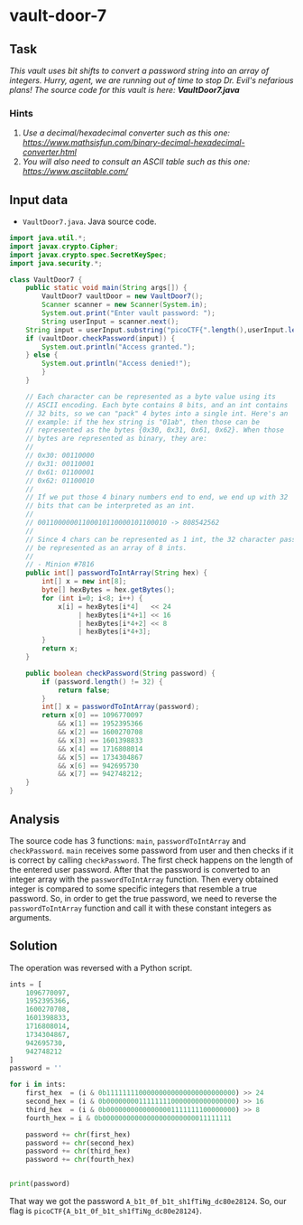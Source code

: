 # vault-door-7

## Task

*This vault uses bit shifts to convert a password string into an array of integers. 
Hurry, agent, we are running out of time to stop Dr. Evil's nefarious plans! The source code for this vault is here: **VaultDoor7.java***

### Hints

1. *Use a decimal/hexadecimal converter such as this one: https://www.mathsisfun.com/binary-decimal-hexadecimal-converter.html*
2. *You will also need to consult an ASCII table such as this one: https://www.asciitable.com/*

## Input data

* `VaultDoor7.java`. Java source code.

```java
import java.util.*;
import javax.crypto.Cipher;
import javax.crypto.spec.SecretKeySpec;
import java.security.*;

class VaultDoor7 {
    public static void main(String args[]) {
        VaultDoor7 vaultDoor = new VaultDoor7();
        Scanner scanner = new Scanner(System.in);
        System.out.print("Enter vault password: ");
        String userInput = scanner.next();
	String input = userInput.substring("picoCTF{".length(),userInput.length()-1);
	if (vaultDoor.checkPassword(input)) {
	    System.out.println("Access granted.");
	} else {
	    System.out.println("Access denied!");
        }
    }

    // Each character can be represented as a byte value using its
    // ASCII encoding. Each byte contains 8 bits, and an int contains
    // 32 bits, so we can "pack" 4 bytes into a single int. Here's an
    // example: if the hex string is "01ab", then those can be
    // represented as the bytes {0x30, 0x31, 0x61, 0x62}. When those
    // bytes are represented as binary, they are:
    //
    // 0x30: 00110000
    // 0x31: 00110001
    // 0x61: 01100001
    // 0x62: 01100010
    //
    // If we put those 4 binary numbers end to end, we end up with 32
    // bits that can be interpreted as an int.
    //
    // 00110000001100010110000101100010 -> 808542562
    //
    // Since 4 chars can be represented as 1 int, the 32 character password can
    // be represented as an array of 8 ints.
    //
    // - Minion #7816
    public int[] passwordToIntArray(String hex) {
        int[] x = new int[8];
        byte[] hexBytes = hex.getBytes();
        for (int i=0; i<8; i++) {
            x[i] = hexBytes[i*4]   << 24
                 | hexBytes[i*4+1] << 16
                 | hexBytes[i*4+2] << 8
                 | hexBytes[i*4+3];
        }
        return x;
    }

    public boolean checkPassword(String password) {
        if (password.length() != 32) {
            return false;
        }
        int[] x = passwordToIntArray(password);
        return x[0] == 1096770097
            && x[1] == 1952395366
            && x[2] == 1600270708
            && x[3] == 1601398833
            && x[4] == 1716808014
            && x[5] == 1734304867
            && x[6] == 942695730
            && x[7] == 942748212;
    }
}
```

## Analysis

The source code has 3 functions: `main`, `passwordToIntArray` and `checkPassword`.
`main` receives some password from user and then checks if it is correct by calling `checkPassword`.
The first check happens on the length of the entered user password.
After that the password is converted to an integer array with the `passwordToIntArray` function.
Then every obtained integer is compared to some specific integers that resemble a true password.
So, in order to get the true password, we need to reverse the `passwordToIntArray` function and call it with these constant integers as arguments.

## Solution

The operation was reversed with a Python script.

```python
ints = [
    1096770097,
    1952395366,
    1600270708,
    1601398833,
    1716808014,
    1734304867,
    942695730,
    942748212
]
password = ''

for i in ints:
    first_hex  = (i & 0b11111111000000000000000000000000) >> 24 
    second_hex = (i & 0b00000000111111110000000000000000) >> 16
    third_hex  = (i & 0b00000000000000001111111100000000) >> 8
    fourth_hex = i & 0b00000000000000000000000011111111

    password += chr(first_hex)
    password += chr(second_hex)
    password += chr(third_hex)
    password += chr(fourth_hex)


print(password)
```

That way we got the password `A_b1t_0f_b1t_sh1fTiNg_dc80e28124`.
So, our flag is `picoCTF{A_b1t_0f_b1t_sh1fTiNg_dc80e28124}`.

